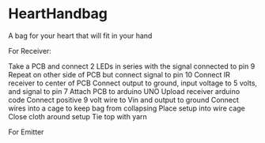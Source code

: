 # HeartHandbag
A bag for your heart that will fit in your hand

For Receiver:

Take a PCB and connect 2 LEDs in series with the signal connected to pin 9
Repeat on other side of PCB but connect signal to pin 10
Connect IR receiver to center of PCB
Connect output to ground, input voltage to 5 volts, and signal to pin 7
Attach PCB to arduino UNO
Upload receiver arduino code
Connect positive 9 volt wire to Vin and output to ground
Connect wires into a cage to keep bag from collapsing
Place setup into wire cage
Close cloth around setup
Tie top with yarn

For Emitter

